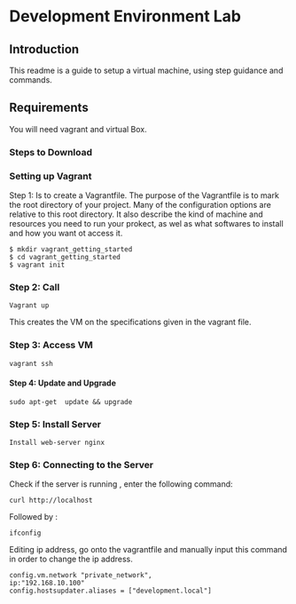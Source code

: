 # Development Environment Lab

## Introduction
This readme is a guide to setup  a virtual machine, using step guidance and commands. 
## Requirements
You will need vagrant and virtual Box.

### Steps to Download

### Setting up Vagrant

Step 1: Is to create a Vagrantfile. The purpose of the Vagrantfile is to mark the root directory of your project. Many of the configuration options are relative to this root directory. It also describe the kind of machine and resources you need to run your prokect, as wel as what softwares to install and how you want ot access it.

```
$ mkdir vagrant_getting_started
$ cd vagrant_getting_started
$ vagrant init

```
### Step 2: Call

``` 
Vagrant up

``` 
This creates the VM on the specifications given in the vagrant file.

### Step 3: Access VM

```
vagrant ssh

```

#### Step 4: Update and Upgrade

```
sudo apt-get  update && upgrade

```

### Step 5: Install Server

```
Install web-server nginx

```

### Step 6: Connecting to the Server

Check if the server is running , enter the following command:

```
curl http://localhost

```
Followed by : 

```
ifconfig

```
Editing ip address, go onto the vagrantfile and manually input this command in order to change the ip address. 

```
config.vm.network "private_network",  
ip:"192.168.10.100"
config.hostsupdater.aliases = ["development.local"]

```
